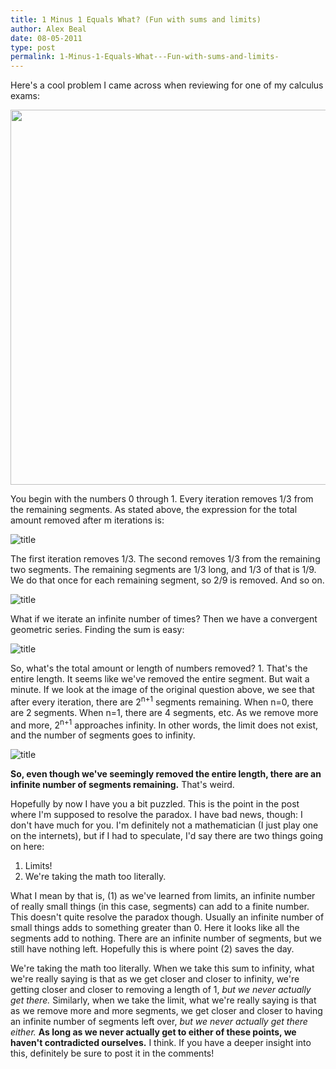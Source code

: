 ```yaml
---
title: 1 Minus 1 Equals What? (Fun with sums and limits)
author: Alex Beal
date: 08-05-2011
type: post
permalink: 1-Minus-1-Equals-What---Fun-with-sums-and-limits-
---
```


Here's a cool problem I came across when reviewing for one of my calculus exams: 
 
<img src="http://media.usrsb.in/sum-paradox/question.png" width="600"/>
 
You begin with the numbers 0 through 1. Every iteration removes 1/3 from the remaining segments. As stated above, the expression for the total amount removed after m iterations is:
 
![title](http://media.usrsb.in/sum-paradox/sum.png)
 
The first iteration removes 1/3. The second removes 1/3 from the remaining two segments. The remaining segments are 1/3 long, and 1/3 of that is 1/9. We do that once for each remaining segment, so 2/9 is removed. And so on.
 
![title](http://media.usrsb.in/sum-paradox/sum2.png)
 
What if we iterate an infinite number of times? Then we have a convergent geometric series. Finding the sum is easy:
 
![title](http://media.usrsb.in/sum-paradox/sol.png)
 
So, what's the total amount or length of numbers removed? 1. That's the entire length. It seems like we've removed the entire segment. But wait a minute. If we look at the image of the original question above, we see that after every iteration, there are 2<sup>n+1</sup> segments remaining. When n=0, there are 2 segments. When n=1, there are 4 segments, etc. As we remove more and more, 2<sup>n+1</sup> approaches infinity. In other words, the limit does not exist, and the number of segments goes to infinity.
 
![title](http://media.usrsb.in/sum-paradox/limit-dne.png)
 
**So, even though we've seemingly removed the entire length, there are an infinite number of segments remaining.** That's weird.
 
Hopefully by now I have you a bit puzzled. This is the point in the post where I'm supposed to resolve the paradox. I have bad news, though: I don't have much for you. I'm definitely not a mathematician (I just play one on the internets), but if I had to speculate, I'd say there are two things going on here:

1. Limits!
2. We're taking the math too literally.

What I mean by that is, (1) as we've learned from limits, an infinite number of really small things (in this case, segments) can add to a finite number. This doesn't quite resolve the paradox though. Usually an infinite number of small things adds to something greater than 0. Here it looks like all the segments add to nothing. There are an infinite number of segments, but we still have nothing left. Hopefully this is where point (2) saves the day.
 
We're taking the math too literally. When we take this sum to infinity, what we're really saying is that as we get closer and closer to infinity, we're getting closer and closer to removing a length of 1, *but we never actually get there.* Similarly, when we take the limit, what we're really saying is that as we remove more and more segments, we get closer and closer to having an infinite number of segments left over, *but we never actually get there either.* **As long as we never actually get to either of these points, we haven't contradicted ourselves.** I think. If you have a deeper insight into this, definitely be sure to post it in the comments!

